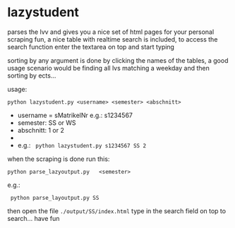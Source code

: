 lazystudent
===========

parses the lvv and gives you a nice set of html pages for your personal scraping fun, a nice table with realtime search
is included, to access the search function enter the textarea on top and start typing

sorting by any argument is done by clicking the names of the tables, a good usage scenario would be finding all lvs
matching a weekday and then sorting by ects...


usage:

```python lazystudent.py <username> <semester> <abschnitt>```

* username = sMatrikelNr  e.g.: s1234567
* 	semester: SS or WS
* 	abschnitt: 1 or 2
* 
* e.g.: ```	python lazystudent.py s1234567 SS 2```


when the scraping is done run this:

```python parse_lazyoutput.py   <semester>```

e.g.:

```	python parse_layoutput.py SS```

then open the file ```./output/SS/index.html```
type in the search field on top to search...
have fun

